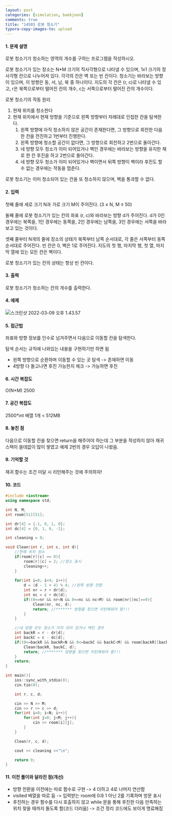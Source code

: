 ```yaml
---
layout: post
categories: [simulation, baekjoon]
comments: true
title: "14503 로봇 청소기"
typora-copy-images-to: upload
---
```


#### 1. 문제 설명

로봇 청소기가 청소하는 영역의 개수를 구하는 프로그램을 작성하시오.

로봇 청소기가 있는 장소는 N*M 크기의 직사각형으로 나타낼 수 있으며, 1x1 크기의 정사각형 칸으로 나누어져 있다. 각각의 칸은 벽 또는 빈 칸이다. 청소기는 바라보는 방향이 있으며, 이 방향은 동, 서, 남, 북 중 하나이다. 지도의 각 칸은 (r, c)로 나타낼 수 있고, r은 북쪽으로부터 떨어진 칸의 개수, c는 서쪽으로부터 떨어진 칸의 개수이다.

로봇 청소기의 작동 원리

1. 현재 위치를 청소한다
2. 현재 위치에서 현재 방향을 기준으로 왼쪽 방향부터 차례대로 인접한 칸을 탐색한다.
   1. 왼쪽 방향에 아직 청소하지 않은 공간이 존재한다면, 그 방향으로 회전한 다음 한 칸을 전진하고 1번부터 진행한다.
   2. 왼쪽 방향에 청소할 공간이 없다면, 그 방향으로 회전하고 2번으로 돌아간다.
   3. 네 방향 모두 청소가 이미 되어있거나 벽인 경우에는 바라보는 방향을 유지한 채로 한 칸 후진을 하고 2번으로 돌아간다.
   4. 네 방향 모두 청소가 이미 되어있거나 벽이면서 뒤쪽 방향이 벽이라 후진도 할 수 없는 경우에는 작동을 멈춘다.

로봇 청소기는 이미 청소되어 있는 칸을 또 청소하지 않으며, 벽을 통과할 수 없다.

#### 2. 입력

첫째 줄에 세로 크기 N과 가로 크기 M이 주어진다. (3 ≤ N, M ≤ 50)

둘째 줄에 로봇 청소기가 있는 칸의 좌표 (r, c)와 바라보는 방향 d가 주어진다. d가 0인 경우에는 북쪽을, 1인 경우에는 동쪽을, 2인 경우에는 남쪽을, 3인 경우에는 서쪽을 바라보고 있는 것이다.

셋째 줄부터 N개의 줄에 장소의 상태가 북쪽부터 남쪽 순서대로, 각 줄은 서쪽부터 동쪽 순서대로 주어진다. 빈 칸은 0, 벽은 1로 주어진다. 지도의 첫 행, 마지막 행, 첫 열, 마지막 열에 있는 모든 칸은 벽이다.

로봇 청소기가 있는 칸의 상태는 항상 빈 칸이다.

#### 3. 출력

로봇 청소기가 청소하는 칸의 개수를 출력한다.

#### 4. 예제

![스크린샷 2022-03-09 오후 1.43.57](https://tva1.sinaimg.cn/large/e6c9d24egy1h03j5kkxq1j20wa0i80tq.jpg)

#### 5. 접근법

좌표와 방향 정보를 인수로 넘겨주면서 다음으로 이동할 칸을 탐색한다. 

탐색 순서는 규칙에 나와있는 내용을 구현하기만 하면 됨

- 왼쪽 방향으로 순환하며 이동할 수 있는 곳 탐색 -> 존재하면 이동
- 4방향 다 돌고나면 후진 가능한지 체크 -> 가능하면 후진

#### 6. 시간 복잡도 

O(N*M) 2500

#### 7. 공간 복잡도

2500*int 배열 1개 < 512MB

#### 8. 놓친 점

다음으로 이동할 칸을 찾으면 return을 해주어야 하는데 그 부분을 작성하지 않아 재귀 스택이 쓸데없이 많이 쌓였고 예제 2번의 경우 오답이 나왔음. 

#### 9. 기억할 것

재귀 함수는 조건 미달 시 리턴해주는 것에 주의하자!

#### 10. 코드

```c++
#include <iostream>
using namespace std;

int N, M;
int room[51][51];

int dr[4] = {-1, 0, 1, 0};
int dc[4] = {0, 1, 0, -1};

int cleaning = 0;

void Clean(int r, int c, int d){
    //현재 위치 청소
    if(room[r][c] == 0){
        room[r][c] = 2; //청소 표시
        cleaning++;
    }
    
    for(int i=0; i<4; i++){
        d = (d - 1 + 4) % 4; //왼쪽 방향 전환
        int nr = r + dr[d];
        int nc = c + dc[d];
        if((0<=nr && nr<N && 0<=nc && nc<M) && room[nr][nc]==0){
            Clean(nr, nc, d);
            return; //******* 방향을 찾으면 리턴해줘야 함!!!
        }
    }

    //네 방향 모두 청소가 이미 되어 있거나 벽인 경우
    int backR = r - dr[d];
    int backC = c - dc[d];
    if((0<=backR && backR<N && 0<=backC && backC<M) && room[backR][backC]!=1){
        Clean(backR, backC, d);
        return; //******* 방향을 찾으면 리턴해줘야 함!!!
    }
    return;
}

int main(){
    ios::sync_with_stdio(0);
    cin.tie(0);

    int r, c, d;

    cin >> N >> M;
    cin >> r >> c >> d;
    for(int i=0; i<N; i++){
        for(int j=0; j<M; j++){
            cin >> room[i][j];
        }
    }

    Clean(r, c, d);

    cout << cleaning <<"\n";

    return 0;
}
```

#### 11. 이전 풀이와 달라진 점(개선)

- 방향 전환을 이전에는 따로 함수로 구현 -> 4 더하고 4로 나머지 연산함
- visited 배열을 따로 둠 -> 입력받는 room에 0과 1 아닌 2를 기록하며 방문 표시
- 후진하는 경우 함수를 다시 호출하지 않고 while 문을 통해 후진한 다음 만족하는 위치 찾을 때까지 돌도록 함(코드 더러움) -> 조건 정리 코드에도 보이게 명료해짐
